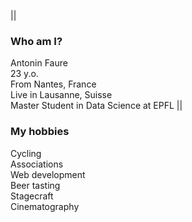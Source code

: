 ---
---
||
### Who am I?
Antonin Faure \
23 y.o. \
From Nantes, France \
Live in Lausanne, Suisse \
Master Student in Data Science at EPFL
||
### My hobbies
Cycling \
Associations \
Web development \
Beer tasting \
Stagecraft \
Cinematography

